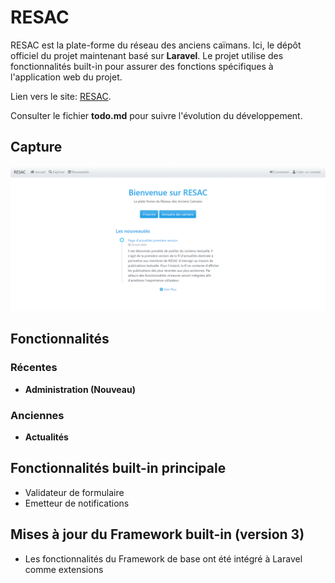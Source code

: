 # RESAC

RESAC est la plate-forme du réseau des anciens caïmans. Ici, le dépôt officiel du projet maintenant basé sur **Laravel**. Le projet utilise des fonctionnalités built-in pour assurer des fonctions spécifiques à l'application web du projet.

Lien vers le site: [RESAC](https://resac2.herokuapp.com/).

Consulter le fichier **todo.md** pour suivre l'évolution du développement.

## Capture

![Capture de la page d'accueil](asset/doc/screenshot_v2.png)

## Fonctionnalités

### Récentes
- **Administration (Nouveau)**

### Anciennes
- **Actualités**


## Fonctionnalités built-in principale

- Validateur de formulaire
- Emetteur de notifications

## Mises à jour du Framework built-in (version 3)

- Les fonctionnalités du Framework de base ont été intégré à Laravel comme extensions
